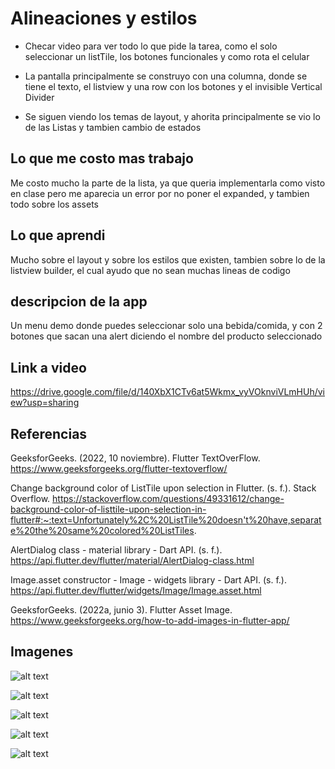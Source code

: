 # Alineaciones y estilos

- Checar video para ver todo lo que pide la tarea, como el solo seleccionar un listTile, los botones funcionales y como rota el celular

- La pantalla principalmente se construyo con una columna, donde se tiene el texto, el listview y una row con los botones y el invisible Vertical Divider
- Se siguen viendo los temas de layout, y ahorita principalmente se vio lo de las Listas y tambien cambio de estados

## Lo que me costo mas trabajo
Me costo mucho la parte de la lista, ya que queria implementarla como visto en clase pero me aparecia un error por no poner el expanded, y tambien todo sobre los assets

## Lo que aprendi
Mucho sobre el layout y sobre los estilos que existen, tambien sobre lo de la listview builder, el cual ayudo que no sean muchas lineas de codigo

## descripcion de la app
Un menu demo donde puedes seleccionar solo una bebida/comida, y con 2 botones que sacan una alert diciendo el nombre del producto seleccionado

## Link a video
https://drive.google.com/file/d/140XbX1CTv6at5Wkmx_vyVOknviVLmHUh/view?usp=sharing


## Referencias
GeeksforGeeks. (2022, 10 noviembre). Flutter TextOverFlow. https://www.geeksforgeeks.org/flutter-textoverflow/ 

Change background color of ListTile upon selection in Flutter. (s. f.). Stack Overflow. https://stackoverflow.com/questions/49331612/change-background-color-of-listtile-upon-selection-in-flutter#:~:text=Unfortunately%2C%20ListTile%20doesn't%20have,separate%20the%20same%20colored%20ListTiles.

AlertDialog class - material library - Dart API. (s. f.). https://api.flutter.dev/flutter/material/AlertDialog-class.html

Image.asset constructor - Image - widgets library - Dart API. (s. f.). https://api.flutter.dev/flutter/widgets/Image/Image.asset.html

GeeksforGeeks. (2022a, junio 3). Flutter Asset Image. https://www.geeksforgeeks.org/how-to-add-images-in-flutter-app/

## Imagenes

![alt text](./images/imagen1.png)

![alt text](./images/imagen2.png)

![alt text](./images/imagen3.png)

![alt text](./images/imagen4.png)

![alt text](./images/imagen5.png)
